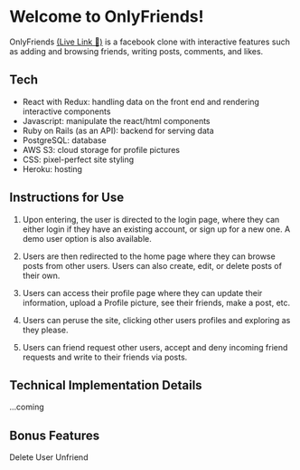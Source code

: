 # Welcome to OnlyFriends!

OnlyFriends [(Live Link 🚀)](https://onlyfriends24.herokuapp.com/) is a facebook clone with interactive features such as adding and browsing friends, writing posts, comments, and likes.

## Tech

- React with Redux: handling data on the front end and rendering interactive components
- Javascript: manipulate the react/html components
- Ruby on Rails (as an API): backend for serving data
- PostgreSQL: database
- AWS S3: cloud storage for profile pictures
- CSS: pixel-perfect site styling
- Heroku: hosting

## Instructions for Use

1. Upon entering, the user is directed to the login page, where they can either login if they have an existing account, or sign up for a new one. A demo user option is also available.

2. Users are then redirected to the home page where they can browse posts from other users. Users can also create, edit, or delete posts of their own.

3. Users can access their profile page where they can update their information, upload a Profile picture, see their friends, make a post, etc.

4. Users can peruse the site, clicking other users profiles and exploring as they please. 

5. Users can friend request other users, accept and deny incoming friend requests and write to their friends via posts.

## Technical Implementation Details

...coming

## Bonus Features

Delete User
Unfriend
